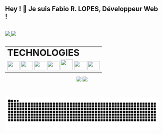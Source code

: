 ## Hey ! 👋 Je suis Fabio R. LOPES, Développeur Web !
<!-- <h3 align="left">Développeur Web | Javascript / Vue.js / Node.js</h3> -->

<br>

<div align="left" display="inline-block">
  <a href="https://github.com/FabioDevCode">
  <img height="175px" src="https://github-readme-stats.vercel.app/api/top-langs/?username=FabioDevCode&layout=compact&langs_count=5&theme=vue-dark&border_radius=15px"/>
  <img height="175px" src="https://github-readme-stats.vercel.app/api?username=FabioDevCode&theme=vue-dark&border_radius=15px"/> 
</div>

<br>
  
<table border="0" align="left" display="block">
   <tr>
     <td><b style="font-size:30px">TECHNOLOGIES</b></td>
   </tr>
   <tr>
      <td>
        <img height="30px" width="40px" src="https://cdn.jsdelivr.net/gh/devicons/devicon/icons/html5/html5-original.svg"/>
        <img height="30px" width="40px" src="https://cdn.jsdelivr.net/gh/devicons/devicon/icons/css3/css3-original.svg"/>
        <img height="30px" width="40px" src="https://cdn.jsdelivr.net/gh/devicons/devicon/icons/sass/sass-original.svg"/>
        <img height="30px" width="40px" src="https://cdn.jsdelivr.net/gh/devicons/devicon/icons/javascript/javascript-original.svg"/>
        <img height="35px" width="40px" src="https://cdn.jsdelivr.net/gh/devicons/devicon/icons/vuejs/vuejs-original.svg"/>
        <img height="30px" width="40px" src="https://cdn.jsdelivr.net/gh/devicons/devicon/icons/nodejs/nodejs-original.svg"/>
        <img height="30px" width="40px" src="https://cdn.jsdelivr.net/gh/devicons/devicon/icons/express/express-original.svg"/>
      </td>
   </tr>
</table>
  
<div align="center" display="inline-block">
  <a href="https://www.linkedin.com/in/fabio-ramoslopes/" target="_blank"><img height="30px" src="https://img.shields.io/badge/LinkedIn-0077B5?style=for-the-badge&logo=linkedin&logoColor=white"></a>
  <a href="https://www.instagram.com/fabiodevcode/" target="_blank"><img height="30px" src="https://img.shields.io/badge/Instagram-E4405F?style=for-the-badge&logo=instagram&logoColor=white"></a>
</div>

<br>

##
  
![Snake animation](https://github.com/FabioDevCode/FabioDevCode/blob/output/github-contribution-grid-snake.svg)
